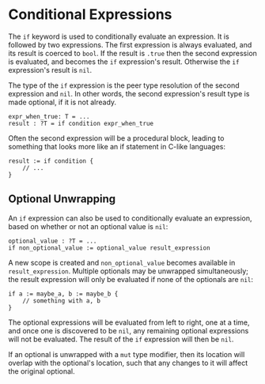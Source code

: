 # Conditional Expressions
The `if` keyword is used to conditionally evaluate an expression.  It is followed by two expressions.  The first expression is always evaluated, and its result is coerced to `bool`.  If the result is `.true` then the second expression is evaluated, and becomes the `if` expression's result.  Otherwise the `if` expression's result is `nil`.

The type of the `if` expression is the peer type resolution of the second expression and `nil`.  In other words, the second expression's result type is made optional, if it is not already.
```verdi
expr_when_true: T = ...
result : ?T = if condition expr_when_true
```
Often the second expression will be a procedural block, leading to something that looks more like an if statement in C-like languages:
```verdi
result := if condition {
    // ...
}
```

## Optional Unwrapping
An `if` expression can also be used to conditionally evaluate an expression, based on whether or not an optional value is `nil`:
```verdi
optional_value : ?T = ...
if non_optional_value := optional_value result_expression
```
A new scope is created and `non_optional_value` becomes available in `result_expression`.  Multiple optionals may be unwrapped simultaneously; the result expression will only be evaluated if none of the optionals are `nil`:
```verdi
if a := maybe_a, b := maybe_b {
    // something with a, b
}
```
The optional expressions will be evaluated from left to right, one at a time, and once one is discovered to be `nil`, any remaining optional expressions will not be evaluated.  The result of the `if` expression will then be `nil`.

If an optional is unwrapped with a `mut` type modifier, then its location will overlap with the optional's location, such that any changes to it will affect the original optional.
